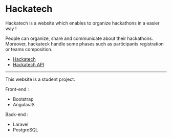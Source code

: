 # Hackatech

Hackatech is a website which enables to organize hackathons in a easier way !

People can organize, share and communicate about their hackathons. Moreover, hackateck handle some phases such as participants registration or teams composition.

* [Hackatech](http://hackatech.alexis-andrieu.fr)
* [Hackatech API](http://api.hackatech.alexis-andrieu.fr)

___

This website is a student project.

Front-end : 
* Bootstrap
* AngularJS

Back-end :
* Laravel
* PostgreSQL
